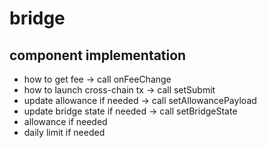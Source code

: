 # bridge

## component implementation

- how to get fee -> call onFeeChange
- how to launch cross-chain tx -> call setSubmit
- update allowance if needed -> call setAllowancePayload
- update bridge state if needed -> call setBridgeState
- allowance if needed
- daily limit if needed
